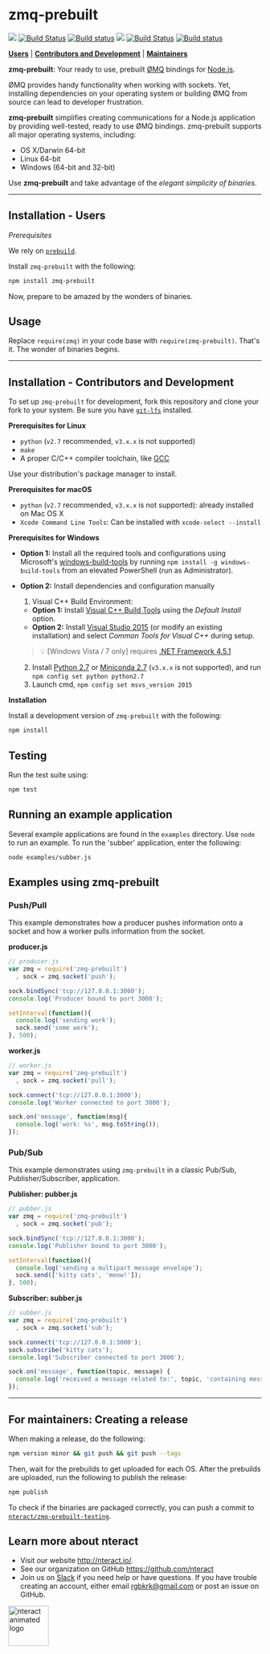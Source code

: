 # zmq-prebuilt

[![](https://img.shields.io/badge/version-latest-blue.svg)](https://github.com/nteract/zmq-prebuilt)
[![Build Status](https://travis-ci.org/nteract/zmq-prebuilt.svg?branch=master)](https://travis-ci.org/nteract/zmq-prebuilt)
[![Build status](https://ci.appveyor.com/api/projects/status/6u7saauir2msxpou?svg=true)](https://ci.appveyor.com/project/nteract/zmq-prebuilt)
[![](https://img.shields.io/badge/version-stable-blue.svg)](https://github.com/nteract/zmq-prebuilt/releases/tag/v1.4.0)
[![Build Status](https://travis-ci.org/nteract/zmq-prebuilt-testing.svg?branch=master)](https://travis-ci.org/nteract/zmq-prebuilt-testing)
[![Build status](https://ci.appveyor.com/api/projects/status/ox85p208tsxw6vt1?svg=true)](https://ci.appveyor.com/project/nteract/zmq-prebuilt-testing)

[**Users**](#installation--users) | [**Contributors and Development**](#installation---contributors-and-development) | [**Maintainers**](#for-maintainers-creating-a-release)

**zmq-prebuilt**: Your ready to use, prebuilt [ØMQ](http://www.zeromq.org/)
bindings for [Node.js](https://nodejs.org/en/).

ØMQ provides handy functionality when working with sockets. Yet,
installing dependencies on your operating system or building ØMQ from
source can lead to developer frustration.

**zmq-prebuilt** simplifies creating communications for a Node.js
application by providing well-tested, ready to use ØMQ bindings.
zmq-prebuilt supports all major operating systems, including:

* OS X/Darwin 64-bit
* Linux 64-bit
* Windows (64-bit and 32-bit)

Use **zmq-prebuilt** and take advantage of the *elegant simplicity of binaries*.


----

## Installation - Users

*Prerequisites*

We rely on [`prebuild`](https://github.com/mafintosh/prebuild).

Install `zmq-prebuilt` with the following:

```bash
npm install zmq-prebuilt
```

Now, prepare to be amazed by the wonders of binaries.

## Usage

Replace `require(zmq)` in your code base with `require(zmq-prebuilt)`. That's it.
The wonder of binaries begins.

----

## Installation - Contributors and Development

To set up `zmq-prebuilt` for development, fork this repository and
clone your fork to your system. Be sure you have [`git-lfs`](https://git-lfs.github.com/) installed.

**Prerequisites for Linux**
- `python` (`v2.7` recommended, `v3.x.x` is not supported)
- `make`
- A proper C/C++ compiler toolchain, like [GCC](https://gcc.gnu.org/)

Use your distribution's package manager to install.

**Prerequisites for macOS**

- `python` (`v2.7` recommended, `v3.x.x` is not supported): already installed on Mac OS X
- `Xcode Command Line Tools`: Can be installed with `xcode-select --install`

**Prerequisites for Windows**

- **Option 1:** Install all the required tools and configurations using Microsoft's [windows-build-tools](https://github.com/felixrieseberg/windows-build-tools) by running `npm install -g windows-build-tools` from an elevated PowerShell (run as Administrator).
- **Option 2:** Install dependencies and configuration manually
   1. Visual C++ Build Environment:
     * **Option 1:** Install [Visual C++ Build Tools](http://go.microsoft.com/fwlink/?LinkId=691126) using the *Default Install* option.
     * **Option 2:** Install [Visual Studio 2015](https://www.visualstudio.com/products/visual-studio-community-vs) (or modify an existing installation) and select *Common Tools for Visual C++* during setup.  

  > :bulb: [Windows Vista / 7 only] requires [.NET Framework 4.5.1](http://www.microsoft.com/en-us/download/details.aspx?id=40773)

  2. Install [Python 2.7](https://www.python.org/downloads/) or [Miniconda 2.7](http://conda.pydata.org/miniconda.html) (`v3.x.x` is not supported), and run `npm config set python python2.7`
  3. Launch cmd, `npm config set msvs_version 2015`


**Installation**

Install a development version of `zmq-prebuilt` with the following:

```bash
npm install
```

## Testing

Run the test suite using:

```bash
npm test
```

## Running an example application

Several example applications are found in the `examples` directory. Use
`node` to run an example. To run the 'subber' application, enter the
following:

```bash
node examples/subber.js
```


## Examples using zmq-prebuilt

### Push/Pull

This example demonstrates how a producer pushes information onto a
socket and how a worker pulls information from the socket.

**producer.js**

```js
// producer.js
var zmq = require('zmq-prebuilt')
  , sock = zmq.socket('push');

sock.bindSync('tcp://127.0.0.1:3000');
console.log('Producer bound to port 3000');

setInterval(function(){
  console.log('sending work');
  sock.send('some work');
}, 500);
```

**worker.js**

```js
// worker.js
var zmq = require('zmq-prebuilt')
  , sock = zmq.socket('pull');

sock.connect('tcp://127.0.0.1:3000');
console.log('Worker connected to port 3000');

sock.on('message', function(msg){
  console.log('work: %s', msg.toString());
});
```

### Pub/Sub

This example demonstrates using `zmq-prebuilt` in a classic Pub/Sub,
Publisher/Subscriber, application.

**Publisher: pubber.js**

```js
// pubber.js
var zmq = require('zmq-prebuilt')
  , sock = zmq.socket('pub');

sock.bindSync('tcp://127.0.0.1:3000');
console.log('Publisher bound to port 3000');

setInterval(function(){
  console.log('sending a multipart message envelope');
  sock.send(['kitty cats', 'meow!']);
}, 500);
```

**Subscriber: subber.js**

```js
// subber.js
var zmq = require('zmq-prebuilt')
  , sock = zmq.socket('sub');

sock.connect('tcp://127.0.0.1:3000');
sock.subscribe('kitty cats');
console.log('Subscriber connected to port 3000');

sock.on('message', function(topic, message) {
  console.log('received a message related to:', topic, 'containing message:', message);
});
```

----

## For maintainers: Creating a release

When making a release, do the following:

```bash
npm version minor && git push && git push --tags
```

Then, wait for the prebuilds to get uploaded for each OS. After the
prebuilds are uploaded, run the following to publish the release:

```bash
npm publish
```

To check if the binaries are packaged correctly, you can push a commit to
[`nteract/zmq-prebuilt-testing`](https://github.com/nteract/zmq-prebuilt-testing).

## Learn more about nteract

- Visit our website http://nteract.io/.
- See our organization on GitHub https://github.com/nteract
- Join us on [Slack](http://slack.nteract.in/) if you need help or have
  questions. If you have trouble creating an account, either
  email rgbkrk@gmail.com or post an issue on GitHub.

<img src="https://cloud.githubusercontent.com/assets/836375/15271096/98e4c102-19fe-11e6-999a-a74ffe6e2000.gif" alt="nteract animated logo" height="80px" />
